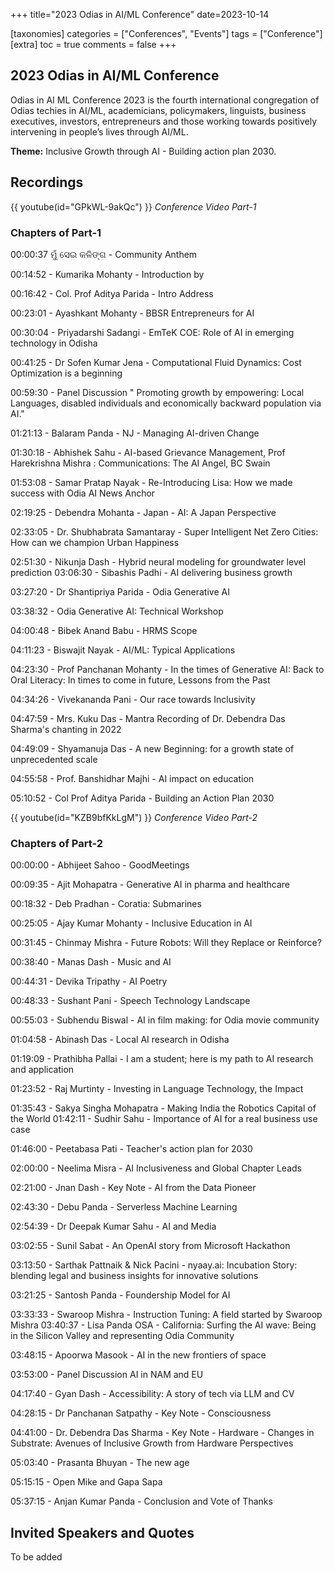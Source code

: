 +++
title="2023 Odias in AI/ML Conference"
date=2023-10-14

[taxonomies]
categories = ["Conferences", "Events"]
tags = ["Conference"]
[extra]
toc = true
comments = false
+++

## 2023 Odias in AI/ML Conference
Odias in AI ML Conference 2023 is the fourth international congregation of Odias techies in AI/ML, academicians, policymakers, linguists, business executives, investors, entrepreneurs and those working towards positively intervening in people’s lives through AI/ML.

**Theme:** Inclusive Growth through AI - Building action plan 2030.

## Recordings
{{ youtube(id="GPkWL-9akQc") }}
*Conference Video Part-1*
### Chapters of Part-1


00:00:37 ମୁଁ ସେଇ କଳିଙ୍ଗ - Community Anthem

00:14:52 - Kumarika Mohanty - Introduction by

00:16:42 - Col. Prof Aditya Parida - Intro Address

00:23:01 - Ayashkant Mohanty - BBSR Entrepreneurs for AI

00:30:04 - Priyadarshi Sadangi - EmTeK COE: Role of AI in emerging technology in Odisha

00:41:25 - Dr Sofen Kumar Jena - Computational Fluid Dynamics: Cost Optimization is a beginning

00:59:30 - Panel Discussion " Promoting growth by empowering: Local Languages, disabled individuals and economically backward population via AI."

01:21:13 - Balaram Panda - NJ - Managing AI-driven Change

01:30:18 - Abhishek Sahu - AI-based Grievance Management, Prof Harekrishna Mishra : Communications: The AI Angel, BC Swain

01:53:08 - Samar Pratap Nayak - Re-Introducing Lisa: How we made success with Odia AI News Anchor

02:19:25 - Debendra Mohanta - Japan - AI: A Japan Perspective

02:33:05 - Dr. Shubhabrata Samantaray - Super Intelligent Net Zero Cities: How can we champion Urban Happiness

02:51:30 - Nikunja Dash - Hybrid neural modeling for groundwater level prediction 03:06:30 - Sibashis Padhi - AI delivering business growth

03:27:20 - Dr Shantipriya Parida - Odia Generative AI

03:38:32 - Odia Generative AI: Technical Workshop

04:00:48 - Bibek Anand Babu - HRMS Scope

04:11:23 - Biswajit Nayak - AI/ML: Typical Applications

04:23:30 - Prof Panchanan Mohanty - In the times of Generative AI: Back to Oral Literacy: In times to come in future, Lessons from the Past

04:34:26 - Vivekananda Pani - Our race towards Inclusivity

04:47:59 - Mrs. Kuku Das - Mantra Recording of Dr. Debendra Das Sharma's chanting in 2022

04:49:09 - Shyamanuja Das - A new Beginning: for a growth state of unprecedented scale

04:55:58 - Prof. Banshidhar Majhi - AI impact on education

05:10:52 - Col Prof Aditya Parida - Building an Action Plan 2030

{{ youtube(id="KZB9bfKkLgM") }}
*Conference Video Part-2*

### Chapters of Part-2

00:00:00 - Abhijeet Sahoo - GoodMeetings

00:09:35 - Ajit Mohapatra - Generative AI in pharma and healthcare

00:18:32 - Deb Pradhan - Coratia: Submarines

00:25:05 - Ajay Kumar Mohanty - Inclusive Education in AI

00:31:45 - Chinmay Mishra - Future Robots: Will they Replace or Reinforce?

00:38:40 - Manas Dash - Music and AI

00:44:31 - Devika Tripathy - AI Poetry

00:48:33 - Sushant Pani - Speech Technology Landscape

00:55:03 - Subhendu Biswal - AI in film making: for Odia movie community

01:04:58 - Abinash Das - Local AI research in Odisha

01:19:09 - Prathibha Pallai - I am a student; here is my path to AI research and application

01:23:52 - Raj Murtinty - Investing in Language Technology, the Impact

01:35:43 - Sakya Singha Mohapatra - Making India the Robotics Capital of the World 01:42:11 - Sudhir Sahu - Importance of AI for a real business use case

01:46:00 - Peetabasa Pati - Teacher's action plan for 2030

02:00:00 - Neelima Misra - AI Inclusiveness and Global Chapter Leads

02:21:00 - Jnan Dash - Key Note - AI from the Data Pioneer

02:43:30 - Debu Panda - Serverless Machine Learning

02:54:39 - Dr Deepak Kumar Sahu - AI and Media

03:02:55 - Sunil Sabat - An OpenAI story from Microsoft Hackathon

03:13:50 - Sarthak Pattnaik & Nick Pacini - nyaay.ai: Incubation Story: blending legal and business insights for innovative solutions

03:21:25 - Santosh Panda - Foundership Model for AI

03:33:33 - Swaroop Mishra - Instruction Tuning: A field started by Swaroop Mishra 03:40:37 - Lisa Panda OSA - California: Surfing the AI wave: Being in the Silicon Valley and representing Odia Community

03:48:15 - Apoorwa Masook - AI in the new frontiers of space

03:53:00 - Panel Discussion AI in NAM and EU

04:17:40 - Gyan Dash - Accessibility: A story of tech via LLM and CV

04:28:15 - Dr Panchanan Satpathy - Key Note - Consciousness

04:41:00 - Dr. Debendra Das Sharma - Key Note - Hardware - Changes in Substrate: Avenues of Inclusive Growth from Hardware Perspectives

05:03:40 - Prasanta Bhuyan - The new age

05:15:15 - Open Mike and Gapa Sapa

05:37:15 - Anjan Kumar Panda - Conclusion and Vote of Thanks

## Invited Speakers and Quotes

To be added
